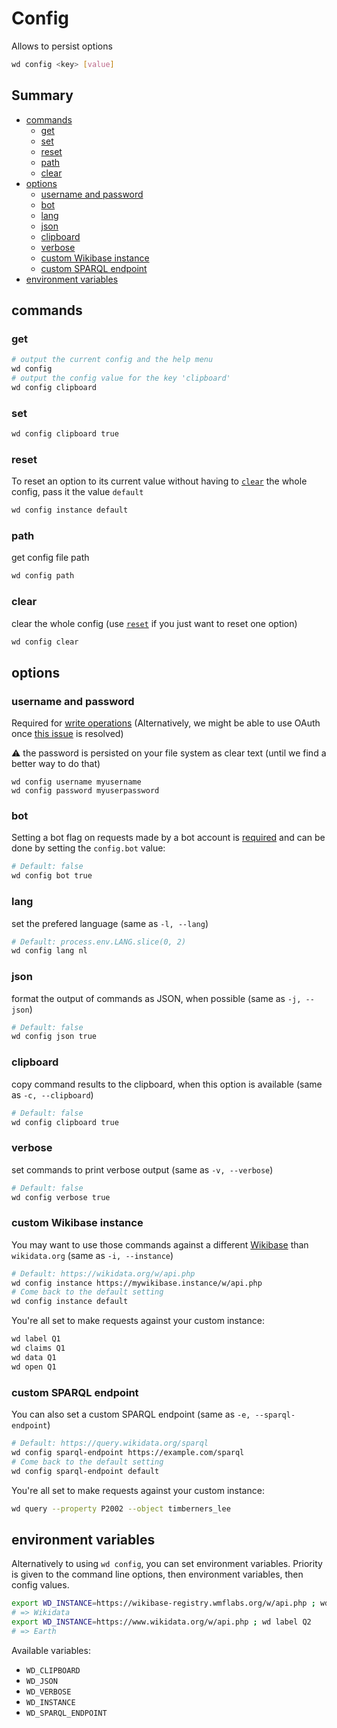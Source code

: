 # Config

Allows to persist options

```sh
wd config <key> [value]
```

## Summary

<!-- START doctoc generated TOC please keep comment here to allow auto update -->
<!-- DON'T EDIT THIS SECTION, INSTEAD RE-RUN doctoc TO UPDATE -->


- [commands](#commands)
  - [get](#get)
  - [set](#set)
  - [reset](#reset)
  - [path](#path)
  - [clear](#clear)
- [options](#options)
  - [username and password](#username-and-password)
  - [bot](#bot)
  - [lang](#lang)
  - [json](#json)
  - [clipboard](#clipboard)
  - [verbose](#verbose)
  - [custom Wikibase instance](#custom-wikibase-instance)
  - [custom SPARQL endpoint](#custom-sparql-endpoint)
- [environment variables](#environment-variables)

<!-- END doctoc generated TOC please keep comment here to allow auto update -->


## commands
### get
```sh
# output the current config and the help menu
wd config
# output the config value for the key 'clipboard'
wd config clipboard
```

### set
```sh
wd config clipboard true
```

### reset
To reset an option to its current value without having to [`clear`](#clear) the whole config, pass it the value `default`
```sh
wd config instance default
```

### path
get config file path
```sh
wd config path
```

### clear
clear the whole config (use [`reset`](#reset) if you just want to reset one option)
```sh
wd config clear
```

## options

### username and password
Required for [write operations](https://github.com/maxlath/wikidata-cli/blob/master/docs/write_operations.md)
(Alternatively, we might be able to use OAuth once [this issue](https://github.com/maxlath/wikidata-cli/issues/25) is resolved)

:warning: the password is persisted on your file system as clear text (until we find a better way to do that)
```
wd config username myusername
wd config password myuserpassword
```

### bot
Setting a bot flag on requests made by a bot account is [required](https://www.wikidata.org/wiki/Wikidata:Bots#All_bots) and can be done by setting the `config.bot` value:
```sh
# Default: false
wd config bot true
```

### lang
set the prefered language (same as `-l, --lang`)
```sh
# Default: process.env.LANG.slice(0, 2)
wd config lang nl
```

### json
format the output of commands as JSON, when possible (same as `-j, --json`)
```sh
# Default: false
wd config json true
```

### clipboard
copy command results to the clipboard, when this option is available (same as `-c, --clipboard`)
```sh
# Default: false
wd config clipboard true
```

### verbose
set commands to print verbose output (same as `-v, --verbose`)
```sh
# Default: false
wd config verbose true
```

### custom Wikibase instance
You may want to use those commands against a different [Wikibase](http://wikiba.se) than `wikidata.org` (same as `-i, --instance`)
```sh
# Default: https://wikidata.org/w/api.php
wd config instance https://mywikibase.instance/w/api.php
# Come back to the default setting
wd config instance default
```
You're all set to make requests against your custom instance:
```sh
wd label Q1
wd claims Q1
wd data Q1
wd open Q1
```

### custom SPARQL endpoint
You can also set a custom SPARQL endpoint (same as `-e, --sparql-endpoint`)
```sh
# Default: https://query.wikidata.org/sparql
wd config sparql-endpoint https://example.com/sparql
# Come back to the default setting
wd config sparql-endpoint default
```
You're all set to make requests against your custom instance:
```sh
wd query --property P2002 --object timberners_lee
```

## environment variables

Alternatively to using `wd config`, you can set environment variables. Priority is given to the command line options, then environment variables, then config values.

```sh
export WD_INSTANCE=https://wikibase-registry.wmflabs.org/w/api.php ; wd label Q2
# => Wikidata
export WD_INSTANCE=https://www.wikidata.org/w/api.php ; wd label Q2
# => Earth
```

Available variables:
* `WD_CLIPBOARD`
* `WD_JSON`
* `WD_VERBOSE`
* `WD_INSTANCE`
* `WD_SPARQL_ENDPOINT`
